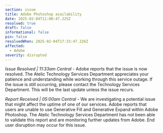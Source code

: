 ```yaml
---
section: issue
title: Adobe Photoshop availability
date: 2025-02-04T11:00:47.225Z
resolved: true
draft: false
informational: false
pin: false
resolvedWhen: 2025-02-04T17:33:47.226Z
affected:
  - Adobe
severity: disrupted
---
```

*Issue Resolved | 11:33am Central* - Adobe reports that the issue is now resolved. The Atelic Technology Services Department appreciates your patience and understanding while working through this service outage. If the issue is still occurring, please contact the Technology Services Department. This will be the last update unless the issue recurs.

*Report Received | 05:00am Central* - We are investigating a potential issue that might affect the uptime of one of our services. Adobe reports that users are unable to use Generative Fill and Generative Expand within Adobe Photoshop. The Atelic Technology Services Department has not been able to validate this report and are monitoring further updates from Adobe. End user disruption may occur for this issue.